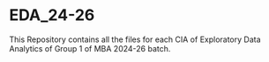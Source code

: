 # EDA_24-26
This Repository contains all the files for each CIA of Exploratory Data Analytics of Group 1 of MBA 2024-26 batch.
